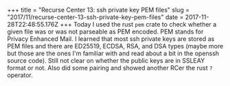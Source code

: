 +++
title = "Recurse Center 13: ssh private key PEM files"
slug = "2017/11/recurse-center-13-ssh-private-key-pem-files"
date = 2017-11-28T22:48:55.176Z
+++
Today I used the rust `pem` crate to check whether a given file was or was not parseable as PEM encoded. PEM stands for Privacy Enhanced Mail. I learned that most ssh private keys are stored as PEM files and there are ED25519, ECDSA, RSA, and DSA types (maybe more but those are the ones I'm familiar with and read about a bit in the openssh source code). Still not clear on whether the public keys are in SSLEAY format or not. Also did some pairing and showed another RCer the rust `?` operator.
